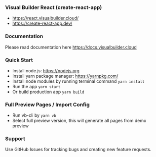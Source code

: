 ### Visual Builder React (create-react-app) ###
* https://react.visualbuilder.cloud/
* https://create-react-app.dev/

### Documentation ###
Please read documentation here https://docs.visualbuilder.cloud

### Quick Start ###
* Install node.js: https://nodejs.org​
* Install yarn package manager: https://yarnpkg.com/​
* Install node modules by running terminal command `yarn install`
* Run the app `yarn start`
* Or build production app `yarn build`

### Full Preview Pages / Import Config ###
* Run vb-cli by `yarn vb`
* Select full preview version, this will generate all pages from demo preview

### Support ###
Use GitHub Issues for tracking bugs and creating new feature requests.


